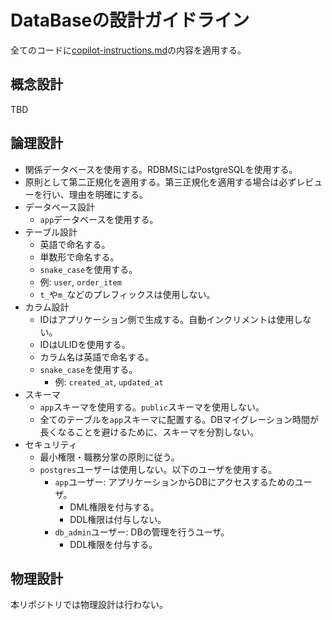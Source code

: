 # DataBaseの設計ガイドライン

全てのコードに[copilot-instructions.md](../copilot-instructions.md)の内容を適用する。

## 概念設計

TBD
## 論理設計

- 関係データベースを使用する。RDBMSにはPostgreSQLを使用する。
- 原則として第二正規化を適用する。第三正規化を適用する場合は必ずレビューを行い、理由を明確にする。
- データベース設計
  - `app`データベースを使用する。
- テーブル設計
  - 英語で命名する。
  - 単数形で命名する。
  - `snake_case`を使用する。
  - 例: `user`, `order_item`
  - `t_`や`m_`などのプレフィックスは使用しない。
- カラム設計
  - IDはアプリケーション側で生成する。自動インクリメントは使用しない。
  - IDはULIDを使用する。
  - カラム名は英語で命名する。
  - `snake_case`を使用する。
    - 例: `created_at`, `updated_at`
- スキーマ
  - `app`スキーマを使用する。`public`スキーマを使用しない。
  - 全てのテーブルを`app`スキーマに配置する。DBマイグレーション時間が長くなることを避けるために、スキーマを分割しない。
- セキュリティ
  - 最小権限・職務分掌の原則に従う。
  - `postgres`ユーザーは使用しない。以下のユーザを使用する。
    - `app`ユーザー: アプリケーションからDBにアクセスするためのユーザ。
      - DML権限を付与する。
      - DDL権限は付与しない。
    - `db_admin`ユーザー: DBの管理を行うユーザ。
        - DDL権限を付与する。

## 物理設計

本リポジトリでは物理設計は行わない。

